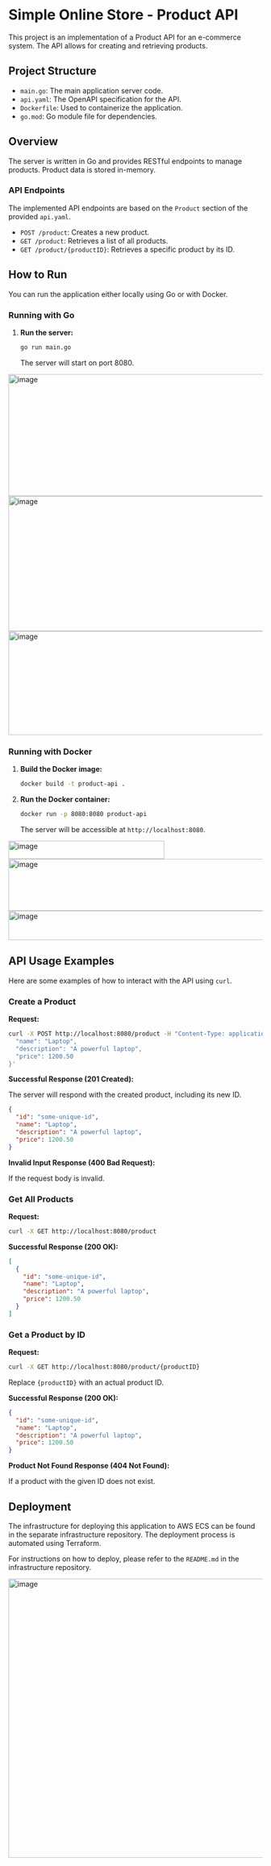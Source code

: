 # Simple Online Store - Product API

This project is an implementation of a Product API for an e-commerce system. The API allows for creating and retrieving products.

## Project Structure

- `main.go`: The main application server code.
- `api.yaml`: The OpenAPI specification for the API.
- `Dockerfile`: Used to containerize the application.
- `go.mod`: Go module file for dependencies.

## Overview

The server is written in Go and provides RESTful endpoints to manage products. Product data is stored in-memory.

### API Endpoints

The implemented API endpoints are based on the `Product` section of the provided `api.yaml`.

- `POST /product`: Creates a new product.
- `GET /product`: Retrieves a list of all products.
- `GET /product/{productID}`: Retrieves a specific product by its ID.

## How to Run

You can run the application either locally using Go or with Docker.


### Running with Go

1.  **Run the server:**
    ```bash     
    go run main.go
    ```
    The server will start on port 8080.


<img width="1037" height="242" alt="image" src="https://github.com/user-attachments/assets/effab141-00bf-4e5c-a8ca-f75cb38bee74" />

<img width="827" height="268" alt="image" src="https://github.com/user-attachments/assets/696dd625-1807-4944-ab29-451669899cec" />

<img width="1034" height="206" alt="image" src="https://github.com/user-attachments/assets/92cbaed5-afc6-4d9e-b2d9-3212ffdba5f5" />

### Running with Docker

1.  **Build the Docker image:**
    ```bash
    docker build -t product-api .
    ```
 
2.  **Run the Docker container:**
    ```bash
    docker run -p 8080:8080 product-api
    ```
    The server will be accessible at `http://localhost:8080`.

<img width="309" height="36" alt="image" src="https://github.com/user-attachments/assets/c54fe4fa-ac7b-4989-9630-a5fc0c3d6041" />

<img width="1026" height="103" alt="image" src="https://github.com/user-attachments/assets/afaa73e7-a31a-4367-84ec-e3651621f715" />

<img width="738" height="58" alt="image" src="https://github.com/user-attachments/assets/689f2ab2-d9fd-4ce4-b993-e74d551298f3" />



## API Usage Examples

Here are some examples of how to interact with the API using `curl`.

### Create a Product

**Request:**

```bash
curl -X POST http://localhost:8080/product -H "Content-Type: application/json" -d '{
  "name": "Laptop",
  "description": "A powerful laptop",
  "price": 1200.50
}'
```

**Successful Response (201 Created):**

The server will respond with the created product, including its new ID.

```json
{
  "id": "some-unique-id",
  "name": "Laptop",
  "description": "A powerful laptop",
  "price": 1200.50
}
```

**Invalid Input Response (400 Bad Request):**

If the request body is invalid.

### Get All Products

**Request:**

```bash
curl -X GET http://localhost:8080/product
```

**Successful Response (200 OK):**

```json
[
  {
    "id": "some-unique-id",
    "name": "Laptop",
    "description": "A powerful laptop",
    "price": 1200.50
  }
]
```

### Get a Product by ID

**Request:**

```bash
curl -X GET http://localhost:8080/product/{productID}
```
Replace `{productID}` with an actual product ID.

**Successful Response (200 OK):**

```json
{
  "id": "some-unique-id",
  "name": "Laptop",
  "description": "A powerful laptop",
  "price": 1200.50
}
```

**Product Not Found Response (404 Not Found):**

If a product with the given ID does not exist.

## Deployment

The infrastructure for deploying this application to AWS ECS can be found in the separate infrastructure repository. The deployment process is automated using Terraform.

For instructions on how to deploy, please refer to the `README.md` in the infrastructure repository.

<img width="1898" height="554" alt="image" src="https://github.com/user-attachments/assets/d9b6f862-787b-437c-a929-1b69c0655dd3" />




